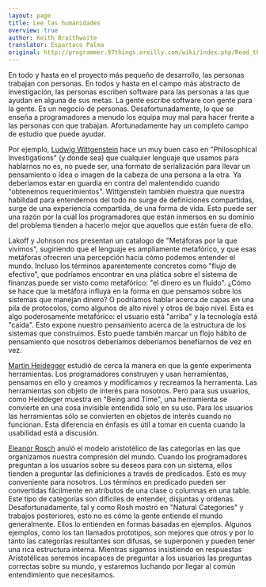 ```yaml
---
layout: page
title: Lee las humanidades
overview: true
author: Keith Braithwaite
translator: Espartaco Palma
original: http://programmer.97things.oreilly.com/wiki/index.php/Read_the_Humanities
---
```


En todo y hasta en el proyecto más pequeño de desarrollo, las personas trabajan con personas. En todos y hasta en el campo más abstracto de investigación, las personas escriben software para las personas a las que ayudan en alguna de sus metas. La gente escribe software con gente para la gente. Es un negocio de personas. Desafortunadamente, lo que se enseña a programadores a menudo los equipa muy mal para hacer frente a las personas con que trabajan. Afortunadamente hay un completo campo de estudio que puede ayudar.

Por ejemplo, [Ludwig Wittgenstein](https://en.wikipedia.org/wiki/Ludwig_Wittgenstein) hace un muy buen caso en "Philosophical Investigations" (y donde sea) que cualquier lenguaje que usamos para hablarnos no es, no puede ser, una formato de serialización para llevar un pensamiento o idea o imagen de la cabeza de una persona a la otra. Ya deberíamos estar en guardia en contra del malentendido cuando "obtenemos requerimientos". Wittgenstein también muestra que nuestra habilidad para entendernos del todo no surge de definiciones compartidas, surge de una experiencia compartida, de una forma de vida. Esto puede ser una razón por la cuál los programadores que están inmersos en su dominio del problema tienden a hacerlo mejor que aquellos que están fuera de ello.

Lakoff y Johnson nos presentan un catalogo de "Metáforas por la que vivimos", sugiriendo que el lenguaje es ampliamente metafórico, y que esas metáforas ofrecren una percepción hacia cómo podemos entender el mundo. Incluso los términos aparentemente concretos como "flujo de efectivo", que podríamos encontrar en una plática sobre el sistema de finanzas puede ser visto como metafórico: "el dinero es un fluido". ¿Cómo se hace que la metáfora influya en la forma en que pensamos sobre los sistemas que manejan dinero? O podríamos hablar acerca de capas en una pila de protocolos, como algunos de alto nivel y otros de bajo nivel. Esta es algo poderosamente metafórico: el usuario está "arriba" y la tecnología está "caida". Esto expone nuestro pensamiento acerca de la estructura de los sistemas que construimos. Esto puede también marcar un flojo hábito de pensamiento que nosotros deberíamos deberíamos benefiarnos de vez en vez.

[Martin Heidegger](https://en.wikipedia.org/wiki/Martin_Heidegger) estudió de cerca la manera en que la gente experimenta herramientas. Los programadores construyen y usan herramientas, pensamos en ello y creamos y modificamos y recreamos la herramenta. Las herramientas son objeto de interés para nosotros. Pero para sus usuarios, como Heiddeger muestra en "Being and Time", una herramienta se convierte en una cosa invisible entendida sólo en su uso. Para los usuarios las herramientas sólo se convierten en objetos de interés cuando no funcionan. Esta diferencia en énfasis es útil a tomar en cuenta cuando la usabilidad está a discusión.

[Eleanor Rosch](https://en.wikipedia.org/wiki/Eleanor_Rosch) anuló el modelo aristotélico de las categorías en las que organizamos nuestra compresión del mundo. Cuando los programadores preguntan a los usuarios sobre su deseos para con un sistema, ellos tienden a preguntar las definiciones a través de predicados. Esto es muy conveniente para nosotros. Los términos en predicado pueden ser convertidas fácilmente en atributos de una clase o columnas en una table. Este tipo de categorías son difíciles de entender, disjuntas y ordenas. Desafortunadamente, tal y como Rosh mostró en "Natural Categories" y trabajos posteriores, esto no es cómo la gente entiende el mundo generalmente. Ellos lo entienden en formas basadas en ejemplos. Algunos ejemplos, como los tan llamados prototipos, son mejores que otros y por lo tanto las categorías resultantes son difusas, se superponen y pueden tener una rica estructura interna. Mientras sigamos insistiendo en respuestas Aristotélicas seremos incapaces de preguntar a los usuarios las preguntas correctas sobre su mundo, y estaremos luchando por llegar al común entendimiento que necesitamos.

